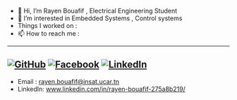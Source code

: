 - 👋 Hi, I’m Rayen Bouafif , Electrical Engineering Student 
- 👀 I’m interested in Embedded Systems , Control systems
- Things I worked on : 
- 📫 How to reach me :
---
[![GitHub](https://cloud.githubusercontent.com/assets/17016297/18839843/0e06a67a-83d2-11e6-993a-b35a182500e0.png)](https://github.com/yourusername) 
[![Facebook](https://cloud.githubusercontent.com/assets/17016297/18839836/0a06deb4-83d2-11e6-8078-1d0974af0f63.png)](https://facebook.com/yourusername) 
[![LinkedIn](https://cloud.githubusercontent.com/assets/17016297/18839848/0fc7e74e-83d2-11e6-8c6a-277fc9d6e067.png)](https://linkedin.com/in/yourusername)
---


- Email : rayen.bouafif@insat.ucar.tn
- LinkedIn: www.linkedin.com/in/rayen-bouafif-275a8b219/


<!---
RayenBof97/RayenBof97 is a ✨ special ✨ repository because its `README.md` (this file) appears on your GitHub profile.
You can click the Preview link to take a look at your changes.
--->
